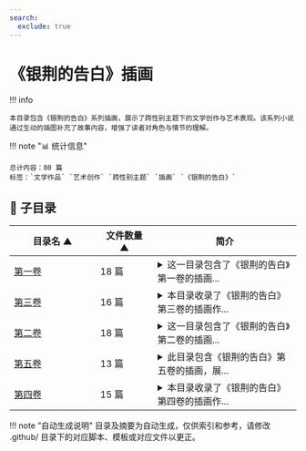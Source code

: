 ```yaml
---
search:
  exclude: true
---
```


# 《银荆的告白》插画


!!! info

    本目录包含《银荆的告白》系列插画，展示了跨性别主题下的文学创作与艺术表现。该系列小说通过生动的插图补充了故事内容，增强了读者对角色与情节的理解。



!!! note "📊 统计信息"

    总计内容：80 篇
    标签：`文学作品` `艺术创作` `跨性别主题` `插画` `《银荆的告白》`



## 📁 子目录

<table>
<thead><tr>
<th style="width: 30%" data-sortable="true" data-sort-direction="asc" data-sort-type="text">目录名 ▲</th>
<th style="width: 20%" data-sortable="true" data-sort-direction="asc" data-sort-type="text">文件数量 ▲</th>
<th style="width: 50%">简介</th>
</tr></thead>
<tbody>
<tr data-name="第一卷" data-count="18" data-date="0000-00-00">
                <td><a href="第一卷" class="md-button">第一卷</a></td>
                <td class="count-cell">18 篇</td>
                <td class="description-cell"><details>
                    <summary>这一目录包含了《银荆的告白》第一卷的插画...</summary>
                    <div class="description">
                        这一目录包含了《银荆的告白》第一卷的插画，这部作品通过生动的图像和故事情节，展现了跨性别群体的情感与生活体验。这些插画不仅丰富了小说的叙事，也为读者提供了深入理解角色内心世界的可能。
                        <br>文件数量：18 篇
                    </div>
                </details></td>
            </tr>
<tr data-name="第三卷" data-count="16" data-date="0000-00-00">
                <td><a href="第三卷" class="md-button">第三卷</a></td>
                <td class="count-cell">16 篇</td>
                <td class="description-cell"><details>
                    <summary>本目录收录了《银荆的告白》第三卷的插画作...</summary>
                    <div class="description">
                        本目录收录了《银荆的告白》第三卷的插画作品，展现了跨性别主题在文学艺术创作中的表达。插画作品通过艺术形式传递了生存体验与情感，鼓励公众对跨性别群体的理解与尊重。
                        <br>文件数量：16 篇
                    </div>
                </details></td>
            </tr>
<tr data-name="第二卷" data-count="18" data-date="0000-00-00">
                <td><a href="第二卷" class="md-button">第二卷</a></td>
                <td class="count-cell">18 篇</td>
                <td class="description-cell"><details>
                    <summary>这一目录包含了《银荆的告白》第二卷的插画...</summary>
                    <div class="description">
                        这一目录包含了《银荆的告白》第二卷的插画，展现了作品中的跨性别主题与艺术表现。
                        <br>文件数量：18 篇
                    </div>
                </details></td>
            </tr>
<tr data-name="第五卷" data-count="13" data-date="0000-00-00">
                <td><a href="第五卷" class="md-button">第五卷</a></td>
                <td class="count-cell">13 篇</td>
                <td class="description-cell"><details>
                    <summary>此目录包含《银荆的告白》第五卷的插画，展...</summary>
                    <div class="description">
                        此目录包含《银荆的告白》第五卷的插画，展现了小说中的角色与情节，强调了跨性别主题的艺术表现和文学创作。
                        <br>文件数量：13 篇
                    </div>
                </details></td>
            </tr>
<tr data-name="第四卷" data-count="15" data-date="0000-00-00">
                <td><a href="第四卷" class="md-button">第四卷</a></td>
                <td class="count-cell">15 篇</td>
                <td class="description-cell"><details>
                    <summary>本目录收录了《银荆的告白》第四卷的插画作...</summary>
                    <div class="description">
                        本目录收录了《银荆的告白》第四卷的插画作品，展示了跨性别主题下的文学艺术创作，体现了跨性别群体的情感与身份探索。
                        <br>文件数量：15 篇
                    </div>
                </details></td>
            </tr>
</tbody>
</table>


<script>
const sortFunctions = {
    year: (a, b, direction) => {
        a = a === '未知' ? '0000' : a;
        b = b === '未知' ? '0000' : b;
        return direction === 'desc' ? b.localeCompare(a) : a.localeCompare(b);
    },
    count: (a, b, direction) => {
        const aNum = parseInt(a.match(/\d+/)?.[0] || '0');
        const bNum = parseInt(b.match(/\d+/)?.[0] || '0');
        return direction === 'desc' ? bNum - aNum : aNum - bNum;
    },
    text: (a, b, direction) => {
        return direction === 'desc' 
            ? b.localeCompare(a, 'zh-CN') 
            : a.localeCompare(b, 'zh-CN');
    }
};

document.addEventListener('DOMContentLoaded', function() {
    document.querySelectorAll('th[data-sortable="true"]').forEach(th => {
        th.style.cursor = 'pointer';
        th.addEventListener('click', () => sortTable(th));
        
        if (th.getAttribute('data-sort-direction')) {
            sortTable(th, true);
        }
    });
});

function sortTable(th, isInitial = false) {
    const table = th.closest('table');
    const tbody = table.querySelector('tbody');
    const colIndex = Array.from(th.parentNode.children).indexOf(th);
    
    // Store original rows with their sort values
    const rowsWithValues = Array.from(tbody.querySelectorAll('tr')).map(row => ({
        element: row,
        value: row.children[colIndex].textContent.trim(),
        html: row.innerHTML
    }));
    
    // Toggle or set initial sort direction
    const currentDirection = th.getAttribute('data-sort-direction');
    const direction = isInitial ? currentDirection : (currentDirection === 'desc' ? 'asc' : 'desc');
    
    // Update sort indicators
    th.closest('tr').querySelectorAll('th').forEach(header => {
        if (header !== th) {
            header.textContent = header.textContent.replace(/ [▼▲]$/, '');
            header.removeAttribute('data-sort-direction');
        }
    });
    
    th.textContent = th.textContent.replace(/ [▼▲]$/, '') + (direction === 'desc' ? ' ▼' : ' ▲');
    th.setAttribute('data-sort-direction', direction);
    
    // Get sort function based on column type
    const sortType = th.getAttribute('data-sort-type') || 'text';
    const sortFn = sortFunctions[sortType] || sortFunctions.text;
    
    // Sort rows
    rowsWithValues.sort((a, b) => sortFn(a.value, b.value, direction));
    
    // Clear and rebuild tbody
    tbody.innerHTML = '';
    rowsWithValues.forEach(row => {
        const tr = document.createElement('tr');
        tr.innerHTML = row.html;
        tbody.appendChild(tr);
    });
}

</script>
 

!!! note "自动生成说明"
    目录及摘要为自动生成，仅供索引和参考，请修改 .github/ 目录下的对应脚本、模板或对应文件以更正。

